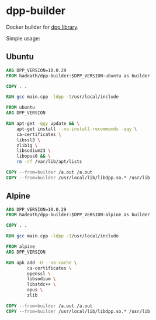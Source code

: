 # dpp-builder

Docker builder for [dpp library](https://github.com/brainboxdotcc/DPP).

Simple usage:

## Ubuntu

```dockerfile
ARG DPP_VERSION=10.0.29
FROM hadeath/dpp-builder:$DPP_VERSION-ubuntu as builder

COPY . .

RUN gcc main.cpp -ldpp -I/usr/local/include

FROM ubuntu
ARG DPP_VERSION

RUN apt-get -qqy update && \
    apt-get install --no-install-recommends -qqy \
    ca-certificates \
    libssl3 \
    zlib1g \
    libsodium23 \
    libopus0 && \
    rm -rf /var/lib/apt/lists

COPY --from=builder /a.out /a.out
COPY --from=builder /usr/local/lib/libdpp.so.* /usr/lib
```

## Alpine

```dockerfile
ARG DPP_VERSION=10.0.29
FROM hadeath/dpp-builder:$DPP_VERSION-alpine as builder

COPY . .

RUN gcc main.cpp -ldpp -I/usr/local/include

FROM alpine
ARG DPP_VERSION

RUN apk add -U --no-cache \
        ca-certificates \
        openssl \
        libsodium \
        libstdc++ \
        opus \
        zlib

COPY --from=builder /a.out /a.out
COPY --from=builder /usr/local/lib/libdpp.so.* /usr/lib
```
